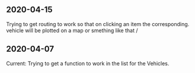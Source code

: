 2020-04-15
------------------------------------
Trying to get routing to work so that  on clicking an item the corresponding. 
vehicle will be plotted on a map or smething like that /


2020-04-07
------------------------------------

Current: Trying to get a function to work in the list for the Vehicles. 
        